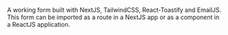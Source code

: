 A working form built with NextJS, TailwindCSS, React-Toastify and EmailJS. This form can be imported as a route in a NextJS app or as a component in a ReactJS application.
